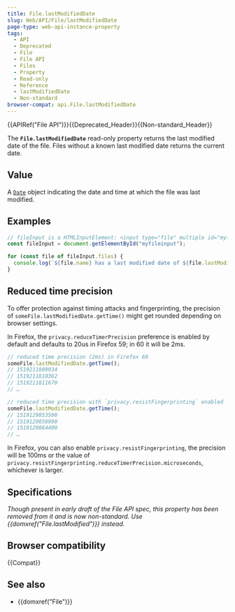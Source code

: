 ```yaml
---
title: File.lastModifiedDate
slug: Web/API/File/lastModifiedDate
page-type: web-api-instance-property
tags:
  - API
  - Deprecated
  - File
  - File API
  - Files
  - Property
  - Read-only
  - Reference
  - lastModifiedDate
  - Non-standard
browser-compat: api.File.lastModifiedDate
---
```


{{APIRef("File API")}}{{Deprecated_Header}}{{Non-standard_Header}}

The **`File.lastModifiedDate`** read-only property returns the last modified date of the file. Files without a known last modified date returns the current date.

## Value

A [`Date`](/en-US/docs/Web/JavaScript/Reference/Global_Objects/Date) object indicating the date and time at which the file was last modified.

## Examples

```js
// fileInput is a HTMLInputElement: <input type="file" multiple id="myfileinput">
const fileInput = document.getElementById("myfileinput");

for (const file of fileInput.files) {
  console.log(`${file.name} has a last modified date of ${file.lastModifiedDate}`);
}
```

## Reduced time precision

To offer protection against timing attacks and fingerprinting, the precision of `someFile.lastModifiedDate.getTime()` might get rounded depending on browser settings.

In Firefox, the `privacy.reduceTimerPrecision` preference is enabled by default and defaults to 20us in Firefox 59; in 60 it will be 2ms.

```js
// reduced time precision (2ms) in Firefox 60
someFile.lastModifiedDate.getTime();
// 1519211809934
// 1519211810362
// 1519211811670
// …

// reduced time precision with `privacy.resistFingerprinting` enabled
someFile.lastModifiedDate.getTime();
// 1519129853500
// 1519129858900
// 1519129864400
// …
```

In Firefox, you can also enable `privacy.resistFingerprinting`, the precision will be 100ms or the value of `privacy.resistFingerprinting.reduceTimerPrecision.microseconds`, whichever is larger.

## Specifications

_Though present in early draft of the File API spec, this property has been removed from it and is now non-standard. Use {{domxref("File.lastModified")}} instead._

## Browser compatibility

{{Compat}}

## See also

- {{domxref("File")}}
